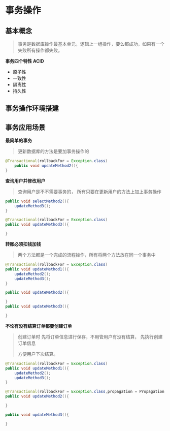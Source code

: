 # 事务操作

## 基本概念

> 事务是数据库操作最基本单元，逻辑上一组操作，要么都成功，如果有一个失败所有操作都失败。

**事务四个特性 ACID**

* 原子性
* 一致性
* 隔离性
* 持久性

## 事务操作环境搭建


## 事务应用场景

**最简单的事务**

> 更新数据库的方法是要加事务操作的

```java
@Transactional(rollbackFor = Exception.class)
    public void updateMethod2(){
}
```

**查询用户并修改用户**

> 查询用户是不不需要事务的， 所有只要在更新用户的方法上加上事务操作

```java
public void selectMethod2(){
    updateMethod3();
}

@Transactional(rollbackFor = Exception.class)
public void updateMethod3(){

}
```


**转账必须扣钱加钱**

> 两个方法都是一个完成的流程操作，所有将两个方法放在同一个事务中

```java
@Transactional(rollbackFor = Exception.class)
public void updateMethod1(){
    updateMethod2();
    updateMethod3();
}

public void updateMethod2(){

}
public void updateMethod3(){

}
```


**不论有没有结算订单都要创建订单**

> 创建订单时 先将订单信息进行保存，不用管用户有没有结算， 先执行创建订单信息
>
> 方便用户下次结算。

```java
@Transactional(rollbackFor = Exception.class)
public void updateMethod1(){
    updateMethod2();
    updateMethod3();
}

@Transactional(rollbackFor = Exception.class,propagation = Propagation.REQUIRES_NEW)
public void updateMethod2(){

}

public void updateMethod3(){

}
```
